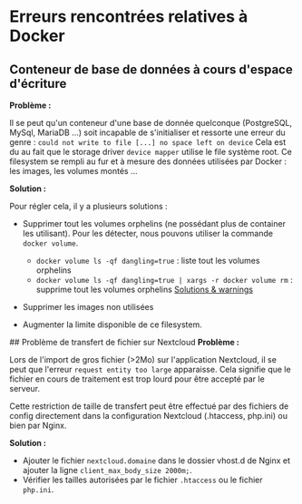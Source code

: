 # Erreurs rencontrées relatives à Docker

## Conteneur de base de données à cours d'espace d'écriture
**Problème :**

Il se peut qu'un conteneur d'une base de donnée quelconque (PostgreSQL, MySql, MariaDB ...) soit incapable de s'initialiser et ressorte une erreur du genre :
`could not write to file [...] no space left on device`
Cela est du au fait que le storage driver `device mapper` utilise le file système root. Ce filesystem se rempli au fur et à mesure des données utilisées par Docker : les images, les volumes montés ...

**Solution :**

Pour régler cela, il y a plusieurs solutions :
* Supprimer tout les volumes orphelins (ne possédant plus de container les utilisant). Pour les détecter, nous pouvons utiliser la commande `docker volume`.
  * `docker volume ls -qf dangling=true` : liste tout les volumes orphelins
  * `docker volume ls -qf dangling=true | xargs -r docker volume rm` : supprime tout les volumes orphelins
[Solutions & warnings](https://github.com/chadoe/docker-cleanup-volumes)

* Supprimer les images non utilisées
* Augmenter la limite disponible de ce filesystem.


## Problème de transfert de fichier sur Nextcloud
**Problème :**

Lors de l'import de gros fichier (>2Mo) sur l'application Nextcloud, il se peut que l'erreur `request entity too large` apparaisse. Cela signifie que le fichier en cours de traitement est trop lourd pour être accepté par le serveur.

Cette restriction de taille de transfert peut être effectué par des fichiers de config directement dans la configuration  Nextcloud (.htaccess, php.ini) ou bien par Nginx.

**Solution :**

* Ajouter le fichier `nextcloud.domaine` dans le dossier vhost.d de Nginx et ajouter la ligne `client_max_body_size 2000m;`.
* Vérifier les tailles autorisées par le fichier `.htaccess` ou le fichier `php.ini`.
